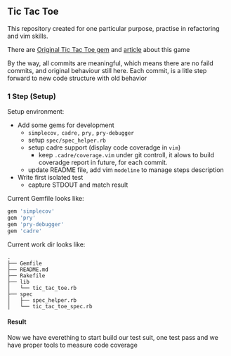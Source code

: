 <!---
vim:fen:fdm=marker:fmr={{{,}}}:fdl=0:fdc=1:ts=2:sw=2:sts=2:nu
-->
## Tic Tac Toe

This repository created for one particular purpose, practise in refactoring and vim
skills.

There are [Original Tic Tac Toe gem](https://github.com/jisaacks/ruby-tic-tac-toe) and
[article](http://www.jisaacks.com/ruby-tutorial-make-a-tic-tac-toe-game) about this game

By the way, all commits are meaningful, which means there are no faild commits, and
original behaviour still here. Each commit, is a litle step forward to new code
structure with old behavior

<!--- {{{ -->
### 1 Step (Setup)

Setup environment:

* Add some gems for development
  * `simplecov,` `cadre,` `pry,` `pry-debugger`
  * setup `spec/spec_helper.rb`
  * setup cadre support (display code coveradge in `vim`)
    * keep `.cadre/coverage.vim` under git controll, it alows to build coveradge report in
      future, for each commit.
  * update README file, add vim `modeline` to manage steps description
* Write first isolated test
  * capture STDOUT and match result

Current Gemfile looks like:

```ruby
gem 'simplecov'
gem 'pry'
gem 'pry-debugger'
gem 'cadre'
```

Current work dir looks like:

```
.
├── Gemfile
├── README.md
├── Rakefile
├── lib
│   └── tic_tac_toe.rb
├── spec
│   ├── spec_helper.rb
│   └── tic_tac_toe_spec.rb
```

#### Result
Now we have everething to start build our test suit, one test pass and we have proper
tools to measure code coverage
<!--- }}} -->


